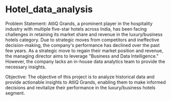 # Hotel_data_analysis
Problem Statement:
AtliQ Grands, a prominent player in the hospitality industry with multiple five-star hotels across India, has been facing challenges in retaining its market share and revenue in the luxury/business hotels category. Due to strategic moves from competitors and ineffective decision-making, the company's performance has declined over the past few years. As a strategic move to regain their market position and revenue, the managing director aims to leverage "Business and Data Intelligence." However, the company lacks an in-house data analytics team to provide the necessary insights.

Objective:
The objective of this project is to analyze historical data and provide actionable insights to AtliQ Grands, enabling them to make informed decisions and revitalize their performance in the luxury/business hotels segment.





